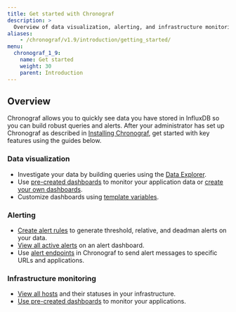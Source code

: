 ```yaml
---
title: Get started with Chronograf
description: >
  Overview of data visualization, alerting, and infrastructure monitoring features available in Chronograf.
aliases:
    - /chronograf/v1.9/introduction/getting_started/
menu:
  chronograf_1_9:
    name: Get started
    weight: 30
    parent: Introduction
---
```


## Overview
Chronograf allows you to quickly see data you have stored in InfluxDB so you can build robust queries and alerts. After your administrator has set up Chronograf as described in [Installing Chronograf](/chronograf/v1.9/introduction/installation), get started with key features using the guides below.

### Data visualization
* Investigate your data by building queries using the [Data Explorer](/chronograf/v1.9/guides/querying-data/).
* Use [pre-created dashboards](/chronograf/v1.9/guides/using-precreated-dashboards/) to monitor your application data or [create your own dashboards](/chronograf/v1.9/guides/create-a-dashboard/).
* Customize dashboards using [template variables](/chronograf/v1.9/guides/dashboard-template-variables/).

### Alerting
* [Create alert rules](/chronograf/v1.9/guides/create-alert-rules/) to generate threshold, relative, and deadman alerts on your data.
* [View all active alerts](/chronograf/v1.9/guides/create-alert-rules/#step-2-view-the-alerts) on an alert dashboard.
* Use [alert endpoints](/chronograf/v1.9/guides/configuring-alert-endpoints/) in Chronograf to send alert messages to specific URLs and applications.

### Infrastructure monitoring
* [View all hosts](/chronograf/v1.9/guides/monitoring-influxenterprise-clusters/#step-4-explore-the-monitoring-data-in-chronograf) and their statuses in your infrastructure.
* [Use pre-created dashboards](/chronograf/v1.9/guides/using-precreated-dashboards/) to monitor your applications.
